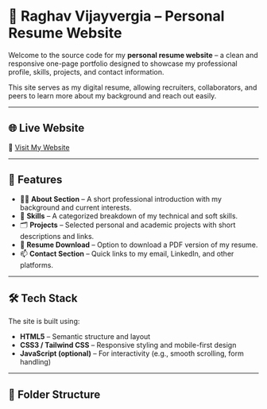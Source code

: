 # 💼 Raghav Vijayvergia – Personal Resume Website

Welcome to the source code for my **personal resume website** – a clean and responsive one-page portfolio designed to showcase my professional profile, skills, projects, and contact information.

This site serves as my digital resume, allowing recruiters, collaborators, and peers to learn more about my background and reach out easily.

---

## 🌐 Live Website

🔗 [Visit My Website](https://your-domain.com)

---

## 🚀 Features

- 🧑‍💼 **About Section** – A short professional introduction with my background and current interests.
- 🧰 **Skills** – A categorized breakdown of my technical and soft skills.
- 🗂️ **Projects** – Selected personal and academic projects with short descriptions and links.
- 📄 **Resume Download** – Option to download a PDF version of my resume.
- 📫 **Contact Section** – Quick links to my email, LinkedIn, and other platforms.

---

## 🛠️ Tech Stack

The site is built using:

- **HTML5** – Semantic structure and layout
- **CSS3 / Tailwind CSS** – Responsive styling and mobile-first design
- **JavaScript (optional)** – For interactivity (e.g., smooth scrolling, form handling)

---

## 📁 Folder Structure

